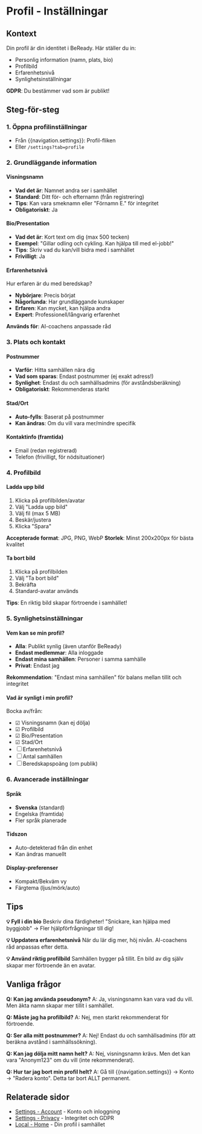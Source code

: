 # Profil - Inställningar

## Kontext

Din profil är din identitet i BeReady. Här ställer du in:
- Personlig information (namn, plats, bio)
- Profilbild
- Erfarenhetsnivå
- Synlighetsinställningar

**GDPR**: Du bestämmer vad som är publikt!

## Steg-för-steg

### 1. Öppna profilinställningar
- Från {{navigation.settings}}: Profil-fliken
- Eller `/settings?tab=profile`

### 2. Grundläggande information

#### Visningsnamn
- **Vad det är**: Namnet andra ser i samhället
- **Standard**: Ditt för- och efternamn (från registrering)
- **Tips**: Kan vara smeknamn eller "Förnamn E." för integritet
- **Obligatoriskt**: Ja

#### Bio/Presentation
- **Vad det är**: Kort text om dig (max 500 tecken)
- **Exempel**: "Gillar odling och cykling. Kan hjälpa till med el-jobb!"
- **Tips**: Skriv vad du kan/vill bidra med i samhället
- **Frivilligt**: Ja

#### Erfarenhetsnivå
Hur erfaren är du med beredskap?
- **Nybörjare**: Precis börjat
- **Någorlunda**: Har grundläggande kunskaper
- **Erfaren**: Kan mycket, kan hjälpa andra
- **Expert**: Professionell/långvarig erfarenhet

**Används för**: AI-coachens anpassade råd

### 3. Plats och kontakt

#### Postnummer
- **Varför**: Hitta samhällen nära dig
- **Vad som sparas**: Endast postnummer (ej exakt adress!)
- **Synlighet**: Endast du och samhällsadmins (för avståndsberäkning)
- **Obligatoriskt**: Rekommenderas starkt

#### Stad/Ort
- **Auto-fylls**: Baserat på postnummer
- **Kan ändras**: Om du vill vara mer/mindre specifik

#### Kontaktinfo (framtida)
- Email (redan registrerad)
- Telefon (frivilligt, för nödsituationer)

### 4. Profilbild

#### Ladda upp bild
1. Klicka på profilbilden/avatar
2. Välj "Ladda upp bild"
3. Välj fil (max 5 MB)
4. Beskär/justera
5. Klicka "Spara"

**Accepterade format**: JPG, PNG, WebP
**Storlek**: Minst 200x200px för bästa kvalitet

#### Ta bort bild
1. Klicka på profilbilden
2. Välj "Ta bort bild"
3. Bekräfta
4. Standard-avatar används

**Tips**: En riktig bild skapar förtroende i samhället!

### 5. Synlighetsinställningar

#### Vem kan se min profil?
- **Alla**: Publikt synlig (även utanför BeReady)
- **Endast medlemmar**: Alla inloggade
- **Endast mina samhällen**: Personer i samma samhälle
- **Privat**: Endast jag

**Rekommendation**: "Endast mina samhällen" för balans mellan tillit och integritet

#### Vad är synligt i min profil?
Bocka av/från:
- ☑ Visningsnamn (kan ej dölja)
- ☑ Profilbild
- ☑ Bio/Presentation
- ☑ Stad/Ort
- ☐ Erfarenhetsnivå
- ☐ Antal samhällen
- ☐ Beredskapspoäng (om publik)

### 6. Avancerade inställningar

#### Språk
- **Svenska** (standard)
- Engelska (framtida)
- Fler språk planerade

#### Tidszon
- Auto-detekterad från din enhet
- Kan ändras manuellt

#### Display-preferenser
- Kompakt/Bekväm vy
- Färgtema (ljus/mörk/auto)

## Tips

**💡 Fyll i din bio**
Beskriv dina färdigheter! "Snickare, kan hjälpa med byggjobb" → Fler hjälpförfrågningar till dig!

**💡 Uppdatera erfarenhetsnivå**
När du lär dig mer, höj nivån. AI-coachens råd anpassas efter detta.

**💡 Använd riktig profilbild**
Samhällen bygger på tillit. En bild av dig själv skapar mer förtroende än en avatar.

## Vanliga frågor

**Q: Kan jag använda pseudonym?**
A: Ja, visningsnamn kan vara vad du vill. Men äkta namn skapar mer tillit i samhället.

**Q: Måste jag ha profilbild?**
A: Nej, men starkt rekommenderat för förtroende.

**Q: Ser alla mitt postnummer?**
A: Nej! Endast du och samhällsadmins (för att beräkna avstånd i samhällssökning).

**Q: Kan jag dölja mitt namn helt?**
A: Nej, visningsnamn krävs. Men det kan vara "Anonym123" om du vill (inte rekommenderat).

**Q: Hur tar jag bort min profil helt?**
A: Gå till {{navigation.settings}} → Konto → "Radera konto". Detta tar bort ALLT permanent.

## Relaterade sidor
- [Settings - Account](/help/settings/account.md) - Konto och inloggning
- [Settings - Privacy](/help/settings/privacy.md) - Integritet och GDPR
- [Local - Home](/help/local/home.md) - Din profil i samhället
